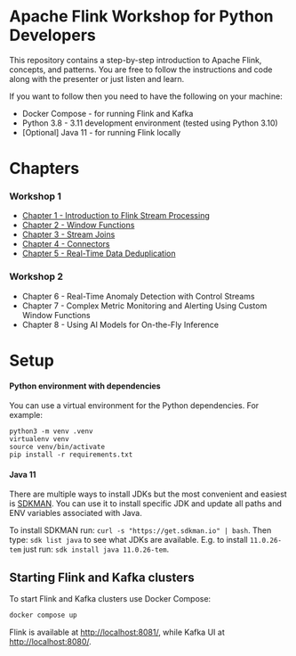 # Apache Flink Workshop for Python Developers

This repository contains a step-by-step introduction to Apache Flink, concepts, and patterns.
You are free to follow the instructions and code along with the presenter or just listen and learn.

If you want to follow then you need to have the following on your machine:

* Docker Compose - for running Flink and Kafka
* Python 3.8 - 3.11 development environment (tested using Python 3.10)
* [Optional] Java 11 - for running Flink locally

# Chapters

### Workshop 1

* [Chapter 1 - Introduction to Flink Stream Processing](chapter-1/readme.md)
* [Chapter 2 - Window Functions](chapter-2/readme.md)
* [Chapter 3 - Stream Joins](chapter-3/readme.md)
* [Chapter 4 - Connectors](chapter-4/readme.md)
* [Chapter 5 - Real-Time Data Deduplication](chapter-5/readme.md)

### Workshop 2

* Chapter 6 - Real-Time Anomaly Detection with Control Streams
* Chapter 7 - Complex Metric Monitoring and Alerting Using Custom Window Functions
* Chapter 8 - Using AI Models for On-the-Fly Inference

# Setup

#### Python environment with dependencies

You can use a virtual environment for the Python dependencies. For example:

```
python3 -m venv .venv
virtualenv venv
source venv/bin/activate
pip install -r requirements.txt
```

#### Java 11

There are multiple ways to install JDKs but the most convenient and easiest is [SDKMAN](https://sdkman.io/).
You can use it to install specific JDK and update all paths and ENV variables associated with Java.

To install SDKMAN run: `curl -s "https://get.sdkman.io" | bash`. Then type: `sdk list java` to
see what JDKs are available. E.g. to install `11.0.26-tem` just run:
`sdk install java 11.0.26-tem`.

## Starting Flink and Kafka clusters

To start Flink and Kafka clusters use Docker Compose:

```bash
docker compose up
```

Flink is available at <http://localhost:8081/>, while Kafka UI at <http://localhost:8080/>.